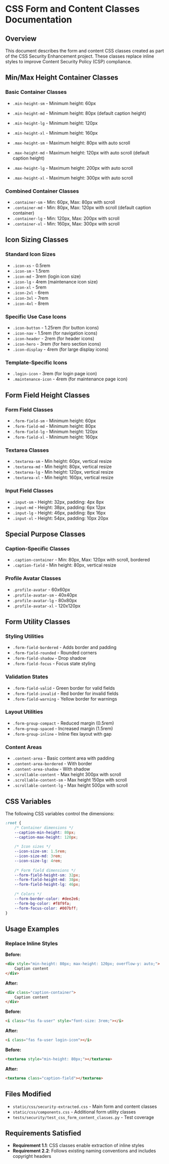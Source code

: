 # CSS Form and Content Classes Documentation

## Overview

This document describes the form and content CSS classes created as part of the CSS Security Enhancement project. These classes replace inline styles to improve Content Security Policy (CSP) compliance.

## Min/Max Height Container Classes

### Basic Container Classes
- `.min-height-sm` - Minimum height: 60px
- `.min-height-md` - Minimum height: 80px (default caption height)
- `.min-height-lg` - Minimum height: 120px
- `.min-height-xl` - Minimum height: 160px

- `.max-height-sm` - Maximum height: 80px with auto scroll
- `.max-height-md` - Maximum height: 120px with auto scroll (default caption height)
- `.max-height-lg` - Maximum height: 200px with auto scroll
- `.max-height-xl` - Maximum height: 300px with auto scroll

### Combined Container Classes
- `.container-sm` - Min: 60px, Max: 80px with scroll
- `.container-md` - Min: 80px, Max: 120px with scroll (default caption container)
- `.container-lg` - Min: 120px, Max: 200px with scroll
- `.container-xl` - Min: 160px, Max: 300px with scroll

## Icon Sizing Classes

### Standard Icon Sizes
- `.icon-xs` - 0.5rem
- `.icon-sm` - 1.5rem
- `.icon-md` - 3rem (login icon size)
- `.icon-lg` - 4rem (maintenance icon size)
- `.icon-xl` - 5rem
- `.icon-2xl` - 6rem
- `.icon-3xl` - 7rem
- `.icon-4xl` - 8rem

### Specific Use Case Icons
- `.icon-button` - 1.25rem (for button icons)
- `.icon-nav` - 1.5rem (for navigation icons)
- `.icon-header` - 2rem (for header icons)
- `.icon-hero` - 3rem (for hero section icons)
- `.icon-display` - 4rem (for large display icons)

### Template-Specific Icons
- `.login-icon` - 3rem (for login page icon)
- `.maintenance-icon` - 4rem (for maintenance page icon)

## Form Field Height Classes

### Form Field Classes
- `.form-field-sm` - Minimum height: 60px
- `.form-field-md` - Minimum height: 80px
- `.form-field-lg` - Minimum height: 120px
- `.form-field-xl` - Minimum height: 160px

### Textarea Classes
- `.textarea-sm` - Min height: 60px, vertical resize
- `.textarea-md` - Min height: 80px, vertical resize
- `.textarea-lg` - Min height: 120px, vertical resize
- `.textarea-xl` - Min height: 160px, vertical resize

### Input Field Classes
- `.input-sm` - Height: 32px, padding: 4px 8px
- `.input-md` - Height: 38px, padding: 6px 12px
- `.input-lg` - Height: 46px, padding: 8px 16px
- `.input-xl` - Height: 54px, padding: 10px 20px

## Special Purpose Classes

### Caption-Specific Classes
- `.caption-container` - Min: 80px, Max: 120px with scroll, bordered
- `.caption-field` - Min height: 80px, vertical resize

### Profile Avatar Classes
- `.profile-avatar` - 60x60px
- `.profile-avatar-sm` - 40x40px
- `.profile-avatar-lg` - 80x80px
- `.profile-avatar-xl` - 120x120px

## Form Utility Classes

### Styling Utilities
- `.form-field-bordered` - Adds border and padding
- `.form-field-rounded` - Rounded corners
- `.form-field-shadow` - Drop shadow
- `.form-field-focus` - Focus state styling

### Validation States
- `.form-field-valid` - Green border for valid fields
- `.form-field-invalid` - Red border for invalid fields
- `.form-field-warning` - Yellow border for warnings

### Layout Utilities
- `.form-group-compact` - Reduced margin (0.5rem)
- `.form-group-spaced` - Increased margin (1.5rem)
- `.form-group-inline` - Inline flex layout with gap

### Content Areas
- `.content-area` - Basic content area with padding
- `.content-area-bordered` - With border
- `.content-area-shadow` - With shadow
- `.scrollable-content` - Max height 300px with scroll
- `.scrollable-content-sm` - Max height 150px with scroll
- `.scrollable-content-lg` - Max height 500px with scroll

## CSS Variables

The following CSS variables control the dimensions:

```css
:root {
    /* Container dimensions */
    --caption-min-height: 80px;
    --caption-max-height: 120px;
    
    /* Icon sizes */
    --icon-size-sm: 1.5rem;
    --icon-size-md: 3rem;
    --icon-size-lg: 4rem;
    
    /* Form field dimensions */
    --form-field-height-sm: 32px;
    --form-field-height-md: 38px;
    --form-field-height-lg: 46px;
    
    /* Colors */
    --form-border-color: #dee2e6;
    --form-bg-color: #f8f9fa;
    --form-focus-color: #007bff;
}
```

## Usage Examples

### Replace Inline Styles

**Before:**
```html
<div style="min-height: 80px; max-height: 120px; overflow-y: auto;">
    Caption content
</div>
```

**After:**
```html
<div class="caption-container">
    Caption content
</div>
```

**Before:**
```html
<i class="fas fa-user" style="font-size: 3rem;"></i>
```

**After:**
```html
<i class="fas fa-user login-icon"></i>
```

**Before:**
```html
<textarea style="min-height: 80px;"></textarea>
```

**After:**
```html
<textarea class="caption-field"></textarea>
```

## Files Modified

- `static/css/security-extracted.css` - Main form and content classes
- `static/css/components.css` - Additional form utility classes
- `tests/security/test_css_form_content_classes.py` - Test coverage

## Requirements Satisfied

- **Requirement 1.1**: CSS classes enable extraction of inline styles
- **Requirement 2.2**: Follows existing naming conventions and includes copyright headers